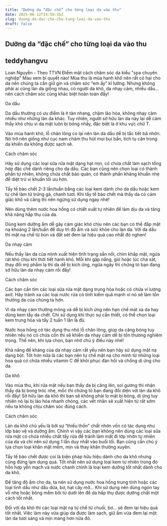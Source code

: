 ```yaml
---
title: "Dưỡng da “đặc chế” cho từng loại da vào thu"
date: 2025-06-12T14:59:35Z
slug: duong-da-dac-che-cho-tung-loai-da-vao-thu
draft: false
---
```


## Dưỡng da “đặc chế” cho từng loại da vào thu

## teddyhangvu

Loan Nguyễn - Theo TTVN
 Điểm mặt cách chăm sóc da kiểu "spa chuyên nghiệp"
Mau xem bí quyết nào!
Mùa thu là mùa hanh khô nên rất có hại cho da nên chúng ta cần giữ gìn và chăm sóc “em ấy” kĩ lưỡng. Nhưng không phải ai cũng làn da giống nhau, có người da khô, da nhạy cảm, nhiều dầu… nên cách chăm sóc cũng khác biệt hoàn toàn đấy!

Da dầu

Da dầu thường có ưu điểm là ít tàn nhang, chậm lão hóa, không nhạy cảm nhiều như những làn da khác. Tuy nhiên, người sở hữu làn da này lại dễ cảm thấy khó chịu vì da mặt luôn bị bóng nhầy, đặc biệt là ở khu vực chữ T. 

Vào mùa hanh khô, lỗ chân lông co lại nên làn da dầu dễ bị tắc tiết bã nhờn. Nó trở nên giống như cục nam châm thu hút mọi bụi bẩn, tích tụ cặn trong da khiến da không được sạch sẽ. 




Cách chăm sóc

Hãy sử dụng các loại sữa rửa mặt dạng hạt mịn, có chứa chất làm sạch tổng hợp đặc chế dành riêng cho da dầu. Các bạn cũng nên chọn loại có thành phần tự nhiên, không chứa chất bảo quản, có thành phần kháng khuẩn nhẹ để diệt trừ vi khuẩn tối ưu hơn.

Tẩy tế bào chết 2-3 lần/tuần bằng các loại kem dành cho da dầu hoặc kem tự chế làm từ trứng gà, chanh tươi. Khi tẩy tế bào chết mà thấy da có cảm giác khô và căng thì nên ngừng sử dụng ngay nhé! 

Nên dùng thêm nước hoa hồng có chiết xuất tự nhiên để làm dịu da và tăng khả năng hấp thụ của da.

Dùng kem dưỡng ẩm dễ gây cảm giác khó chịu nên các bạn có thể đắp mặt nạ khoảng 2 lần/tuần để duy trì độ ẩm và sức khỏe cho làn da. Với da dầu thì mặt nạ chế từ bùn và đất sét đem lại hiệu quả cao nhất đó nghen!

Da nhạy cảm

Nếu thấy làn da của mình xuất hiện tình trạng sần nổi, chìm khắp mặt, ngứa rát khó chịu khi thời tiết hanh khô. Mỗi khi gặp nắng, gió hoặc lúc chà xát, thay đổi mỹ phẩm lạ thì da dễ bị kích ứng, ngứa ngáy thì chứng tỏ bạn đang sở hữu làn da nhạy cảm rồi đấy!

Cách chăm sóc

Các bạn cần tìm các loại sữa rửa mặt dạng trung hòa hoặc có chứa vi lượng axit. Hãy tránh xa các loại nước rửa có tính kiềm quá mạnh vì nó sẽ làm tổn thương da của chúng ta hơn.

Vì da nhạy cảm thường mỏng và dễ bị kích ứng nên hạn chế mát xa da hay dùng kem tẩy da chết. Chỉ sử dụng khi thực sự cần thiết, có thể chọn loại kem trung hòa và tẩy 2 tuần 1 lần là đủ. 



Nước hoa hồng có tác dụng thu nhỏ lỗ chân lông, giúp da căng bóng tuy nhiên nếu nó có chứa cồn thì sẽ khiến da nhạy cảm dễ bị tổn thương nghiêm trọng. Thế nên, khi lựa chọn, bạn nhớ chú ý điều này nhé!

Khả năng đề kháng của da nhạy cảm rất yếu nên bạn hãy sử dụng mặt nạ dạng bột. Tốt hơn nữa là các bạn nên tự chế mặt nạ cho mình từ những loại hoa quả có chứa nhiều vitamin C để khôi phục đàn hồi và chống dị ứng cho da. 

Da khô

Vào mùa thu, khi rửa mặt nếu bạn thấy da bị căng lên, soi gương thì nhận thấy da bị bong tróc nhẹ, mốc thì chứng tỏ bạn đang đối diện với làn da khô rồi đấy! Sở hữu làn da khô thì bạn sẽ không phải lo mặt bị bóng, dị ứng tuy nhiên nó lại bị lão hóa nhanh chóng, các vết nhăn sẽ xuất hiện từ rất sớm nếu ta không chịu chăm sóc đúng cách.

Cách chăm sóc

Làn da khô chủ yếu là bởi sự “thiếu thốn” chất nhờn vốn có tác dụng như lớp bảo vệ và dưỡng ẩm. Chính vì vậy các bạn không nên dùng các loại sữa rửa mặt có chứa nhiều chất tẩy rửa để tránh làm mất đi lớp nhờn tự nhiên của da và chỉ nên sử dụng 1 lần duy nhất vào buổi tối. Bạn cũng cần chú ý lựa chọn loại khăn mặt mềm, mịn và thay khăn thường xuyên.




Tẩy tế bào chết được coi là biện pháp hữu hiệu dành cho da khô nhưng cũng đừng lạm dụng quá. Tốt nhất nên sử dụng loại kem tự nhiên trong đó hỗn hợp yến mạch và nước chanh chính là loại kem dưỡng tốt nhất dành cho da khô. 

Để tăng độ ẩm cho da, ta nên sử dụng nước hoa hồng trung tính hoặc các loại tinh dầu như dầu dừa, bơ, hạt cây mỡ… Khi sử dụng nên dùng ngón tay vỗ nhẹ hoặc bông mềm bôi từ dưới lên để da hấp thụ được dưỡng chất một cách tốt nhất. 

Đối với da khô thì các loại mặt nạ tự chế từ chuối, bơ… sẽ đem lại hiệu quả tốt nhất. Việc làm này vừa giúp da được làm sạch, giữ ẩm vừa đem lại một làn da tươi sáng và mịn màng hơn nữa đó.